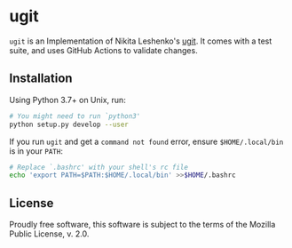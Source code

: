 # ugit

`ugit` is an Implementation of Nikita Leshenko's [ugit](https://www.leshenko.net/p/ugit/). It comes
with a test suite, and uses GitHub Actions to validate changes.

## Installation

Using Python 3.7+ on Unix, run:

```sh
# You might need to run `python3'
python setup.py develop --user
```

If you run `ugit` and get a `command not found` error, ensure `$HOME/.local/bin` is in your `PATH`:

```sh
# Replace `.bashrc' with your shell's rc file
echo 'export PATH=$PATH:$HOME/.local/bin' >>$HOME/.bashrc
```

## License

Proudly free software, this software is subject to the terms of the Mozilla Public License, v. 2.0.
